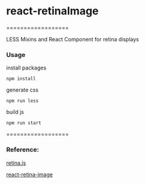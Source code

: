 # react-retinaImage
==================

LESS Mixins and React Component for retina displays



### Usage

install packages

`npm install`

generate css

`npm run less`

build js

`npm run start`

==================

### Reference:

[retina.js](http://imulus.github.io/retinajs/)

[react-retina-image](https://github.com/KyleAMathews/react-retina-image)


